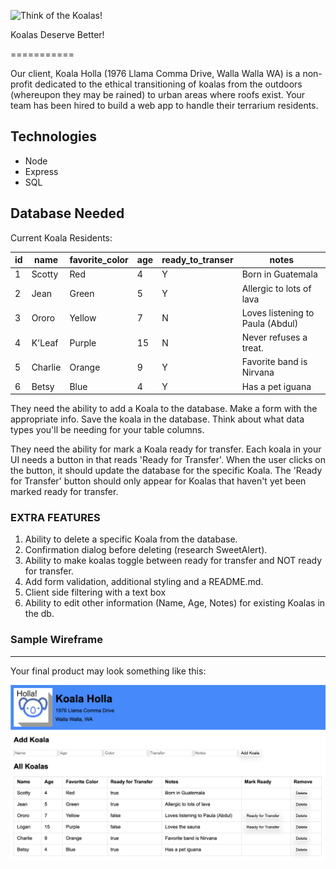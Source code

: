 ![Think of the Koalas!](https://i.makeagif.com/media/8-22-2014/GO_DT4.gif)


Koalas Deserve Better!

===========

Our client, Koala Holla (1976 Llama Comma Drive, Walla Walla WA) is a non-profit dedicated to the ethical transitioning of koalas from the outdoors (whereupon they may be rained) to urban areas where roofs exist. Your team has been hired to build a web app to handle their terrarium residents.

Technologies
------------
* Node
* Express
* SQL

Database Needed
------------
Current Koala Residents:

| id | name    | favorite_color | age | ready_to_transer | notes                            |
|----|---------|--------|-----|------------------|----------------------------------|
| 1  | Scotty  | Red      | 4   | Y                | Born in Guatemala                |
| 2  | Jean    | Green      | 5   | Y                | Allergic to lots of lava         |
| 3  | Ororo   | Yellow      | 7   | N                | Loves listening to Paula (Abdul) |
| 4  | K'Leaf   | Purple      | 15  | N                | Never refuses a treat.                  |
| 5  | Charlie | Orange      | 9   | Y                | Favorite band is Nirvana         |
| 6  | Betsy   | Blue      | 4   | Y                | Has a pet iguana                 |

They need the ability to add a Koala to the database. Make a form with the appropriate info. Save the koala in the database. Think about what data types you'll be needing for your table columns.  

They need the ability for mark a Koala ready for transfer. Each koala in your UI needs a button in that reads 'Ready for Transfer'. When the user clicks on the button, it should update the database for the specific Koala. The 'Ready for Transfer' button should only appear for Koalas that haven't yet been marked ready for transfer.




### EXTRA FEATURES

1. Ability to delete a specific Koala from the database.  
2. Confirmation dialog before deleting (research SweetAlert).
3. Ability to make koalas toggle between ready for transfer and NOT ready for transfer.
4. Add form validation, additional styling and a README.md.
5. Client side filtering with a text box
6. Ability to edit other information (Name, Age, Notes) for existing Koalas in the db.



### Sample Wireframe
--------
Your final product may look something like this:

![sample](sample.png)
